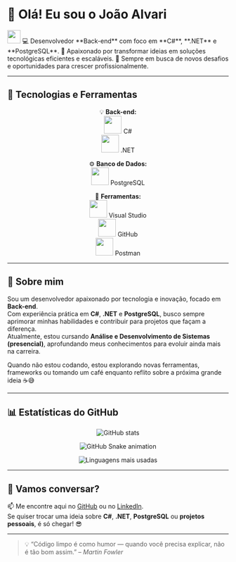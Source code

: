 # 👋 Olá! Eu sou o João Alvari

<img src="https://cdn.jsdelivr.net/gh/devicons/devicon/icons/csharp/csharp-original.svg" width="30" height="30"/>  
💻 Desenvolvedor **Back-end** com foco em **C#**, **.NET** e **PostgreSQL**.  
🔧 Apaixonado por transformar ideias em soluções tecnológicas eficientes e escaláveis.  
🚀 Sempre em busca de novos desafios e oportunidades para crescer profissionalmente.

---

## 🧰 Tecnologias e Ferramentas

<div align="center">

💡 **Back-end:**  
<img src="https://cdn.jsdelivr.net/gh/devicons/devicon/icons/csharp/csharp-original.svg" width="40" height="40"/> C#  
<img src="https://cdn.jsdelivr.net/gh/devicons/devicon/icons/dot-net/dot-net-original.svg" width="40" height="40"/> .NET

⚙️ **Banco de Dados:**  
<img src="https://cdn.jsdelivr.net/gh/devicons/devicon/icons/postgresql/postgresql-original.svg" width="40" height="40"/> PostgreSQL

🧰 **Ferramentas:**  
<img src="https://cdn.jsdelivr.net/gh/devicons/devicon/icons/visualstudio/visualstudio-plain.svg" width="40" height="40"/> Visual Studio  
<img src="https://cdn.jsdelivr.net/gh/devicons/devicon/icons/github/github-original.svg" width="40" height="40"/> GitHub  
<img src="https://cdn.jsdelivr.net/gh/devicons/devicon/icons/postman/postman-original.svg" width="40" height="40"/> Postman

</div>

---

## 🌟 Sobre mim

Sou um desenvolvedor apaixonado por tecnologia e inovação, focado em **Back-end**.  
Com experiência prática em **C#**, **.NET** e **PostgreSQL**, busco sempre aprimorar minhas habilidades e contribuir para projetos que façam a diferença.  
Atualmente, estou cursando **Análise e Desenvolvimento de Sistemas (presencial)**, aprofundando meus conhecimentos para evoluir ainda mais na carreira.  

Quando não estou codando, estou explorando novas ferramentas, frameworks ou tomando um café enquanto reflito sobre a próxima grande ideia ☕😅

---

## 📊 Estatísticas do GitHub

<div align="center">

![GitHub stats](https://github-readme-stats.vercel.app/api?username=AlvariiiDev&show_icons=true&theme=tokyonight&hide_border=false)

<!-- Cobrinha de commits -->
![GitHub Snake animation](https://raw.githubusercontent.com/AlvariiiDev/AlvariiiDev/output/github-snake-animation.svg)

![Linguagens mais usadas](https://github-readme-stats.vercel.app/api/top-langs/?username=AlvariiiDev&layout=compact&theme=tokyonight&hide_border=false)

</div>

---

## 💬 Vamos conversar?

📫 Me encontre aqui no [GitHub](https://github.com/AlvariiiDev) ou no [LinkedIn](https://www.linkedin.com/in/joao-alvari-bb301b2b9).  
Se quiser trocar uma ideia sobre **C#**, **.NET**, **PostgreSQL** ou **projetos pessoais**, é só chegar! 😎

---

> 💡 “Código limpo é como humor — quando você precisa explicar, não é tão bom assim.” – *Martin Fowler*
